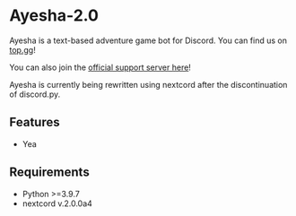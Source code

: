 # Ayesha-2.0

Ayesha is a text-based adventure game bot for Discord. You can find us on [top.gg](https://top.gg/bot/767234703161294858)!

You can also join the [official support server here](https://discord.gg/FRTTARhN44)!


Ayesha is currently being rewritten using nextcord after the discontinuation of discord.py.

## Features
- Yea

## Requirements
- Python >=3.9.7
- nextcord v.2.0.0a4
